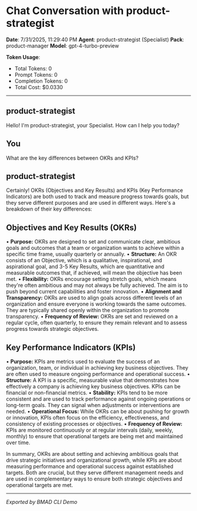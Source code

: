 # Chat Conversation with product-strategist

**Date**: 7/31/2025, 11:29:40 PM
**Agent**: product-strategist (Specialist)
**Pack**: product-manager
**Model**: gpt-4-turbo-preview

**Token Usage**:
- Total Tokens: 0
- Prompt Tokens: 0
- Completion Tokens: 0
- Total Cost: $0.0330

---

## product-strategist

Hello! I&#39;m product-strategist, your Specialist. How can I help you today?

## You

What are the key differences between OKRs and KPIs?

## product-strategist

Certainly! OKRs (Objectives and Key Results) and KPIs (Key Performance Indicators) are both used to track and measure progress towards goals, but they serve different purposes and are used in different ways. Here&#39;s a breakdown of their key differences:


Objectives and Key Results (OKRs)
---------------------------------
• **Purpose:** OKRs are designed to set and communicate clear, ambitious goals and outcomes that a team or organization wants to achieve within a specific time frame, usually quarterly or annually.
• **Structure:** An OKR consists of an Objective, which is a qualitative, inspirational, and aspirational goal, and 3-5 Key Results, which are quantitative and measurable outcomes that, if achieved, will mean the objective has been met.
• **Flexibility:** OKRs encourage setting stretch goals, which means they&#39;re often ambitious and may not always be fully achieved. The aim is to push beyond current capabilities and foster innovation.
• **Alignment and Transparency:** OKRs are used to align goals across different levels of an organization and ensure everyone is working towards the same outcomes. They are typically shared openly within the organization to promote transparency.
• **Frequency of Review:** OKRs are set and reviewed on a regular cycle, often quarterly, to ensure they remain relevant and to assess progress towards strategic objectives.


Key Performance Indicators (KPIs)
---------------------------------
• **Purpose:** KPIs are metrics used to evaluate the success of an organization, team, or individual in achieving key business objectives. They are often used to measure ongoing performance and operational success.
• **Structure:** A KPI is a specific, measurable value that demonstrates how effectively a company is achieving key business objectives. KPIs can be financial or non-financial metrics.
• **Stability:** KPIs tend to be more consistent and are used to track performance against ongoing operations or long-term goals. They can signal when adjustments or interventions are needed.
• **Operational Focus:** While OKRs can be about pushing for growth or innovation, KPIs often focus on the efficiency, effectiveness, and consistency of existing processes or objectives.
• **Frequency of Review:** KPIs are monitored continuously or at regular intervals (daily, weekly, monthly) to ensure that operational targets are being met and maintained over time.

In summary, OKRs are about setting and achieving ambitious goals that drive strategic initiatives and organizational growth, while KPIs are about measuring performance and operational success against established targets. Both are crucial, but they serve different management needs and are used in complementary ways to ensure both strategic objectives and operational targets are met.

---

*Exported by BMAD CLI Demo*
